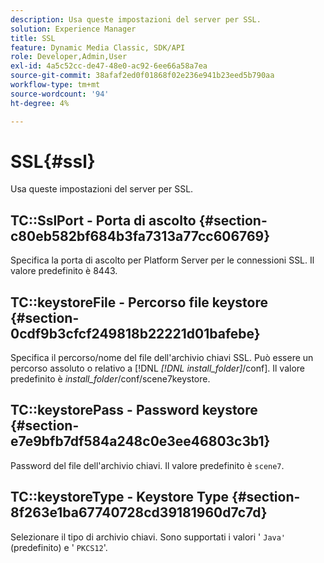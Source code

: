 ```yaml
---
description: Usa queste impostazioni del server per SSL.
solution: Experience Manager
title: SSL
feature: Dynamic Media Classic, SDK/API
role: Developer,Admin,User
exl-id: 4a5c52cc-de47-48e0-ac92-6ee66a58a7ea
source-git-commit: 38afaf2ed0f01868f02e236e941b23eed5b790aa
workflow-type: tm+mt
source-wordcount: '94'
ht-degree: 4%

---
```


# SSL{#ssl}

Usa queste impostazioni del server per SSL.

## TC::SslPort - Porta di ascolto {#section-c80eb582bf684b3fa7313a77cc606769}

Specifica la porta di ascolto per Platform Server per le connessioni SSL. Il valore predefinito è 8443.

## TC::keystoreFile - Percorso file keystore {#section-0cdf9b3cfcf249818b22221d01bafebe}

Specifica il percorso/nome del file dell&#39;archivio chiavi SSL. Può essere un percorso assoluto o relativo a [!DNL *[!DNL install_folder]*/conf]. Il valore predefinito è *install_folder*/conf/scene7keystore.

## TC::keystorePass - Password keystore {#section-e7e9bfb7df584a248c0e3ee46803c3b1}

Password del file dell&#39;archivio chiavi. Il valore predefinito è `scene7`.

## TC::keystoreType - Keystore Type {#section-8f263e1ba67740728cd39181960d7c7d}

Selezionare il tipo di archivio chiavi. Sono supportati i valori &#39; `Java'` (predefinito) e &#39; `PKCS12`&#39;.
